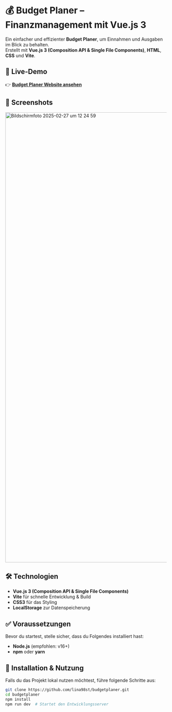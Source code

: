 # 💰 Budget Planer – Finanzmanagement mit Vue.js 3  

Ein einfacher und effizienter **Budget Planer**, um Einnahmen und Ausgaben im Blick zu behalten.  
Erstellt mit **Vue.js 3 (Composition API & Single File Components)**, **HTML**, **CSS** und **Vite**.  

## 🚀 Live-Demo  
👉 **[Budget Planer Website ansehen](https://lina98st.github.io/budgetplaner/)**  

## 📸 Screenshots  

<img width="1400" alt="Bildschirmfoto 2025-02-27 um 12 24 59" src="https://github.com/user-attachments/assets/b6433e0c-de5c-4e1d-aa6d-a0c5f6d8f362" />


## 🛠 Technologien
- **Vue.js 3 (Composition API & Single File Components)**  
- **Vite** für schnelle Entwicklung & Build  
- **CSS3** für das Styling  
- **LocalStorage** zur Datenspeicherung  

## ✅ Voraussetzungen  
Bevor du startest, stelle sicher, dass du Folgendes installiert hast:  
- **Node.js** (empfohlen: v16+)  
- **npm** oder **yarn**  

## 🔧 Installation & Nutzung  
Falls du das Projekt lokal nutzen möchtest, führe folgende Schritte aus:  
```bash
git clone https://github.com/lina98st/budgetplaner.git
cd budgetplaner
npm install
npm run dev  # Startet den Entwicklungsserver
